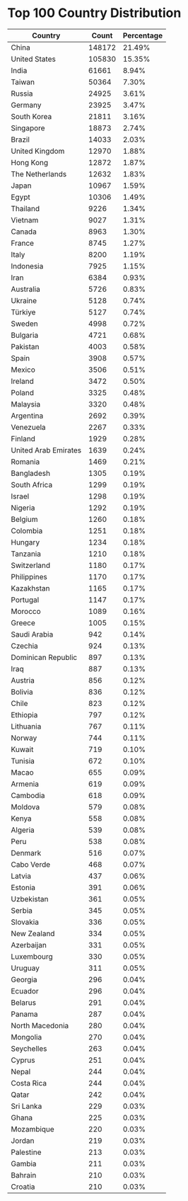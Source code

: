 # Top 100 Country Distribution
| Country | Count | Percentage |
|----|----|----|
| China | 148172 | 21.49% |
| United States | 105830 | 15.35% |
| India | 61661 | 8.94% |
| Taiwan | 50364 | 7.30% |
| Russia | 24925 | 3.61% |
| Germany | 23925 | 3.47% |
| South Korea | 21811 | 3.16% |
| Singapore | 18873 | 2.74% |
| Brazil | 14033 | 2.03% |
| United Kingdom | 12970 | 1.88% |
| Hong Kong | 12872 | 1.87% |
| The Netherlands | 12632 | 1.83% |
| Japan | 10967 | 1.59% |
| Egypt | 10306 | 1.49% |
| Thailand | 9226 | 1.34% |
| Vietnam | 9027 | 1.31% |
| Canada | 8963 | 1.30% |
| France | 8745 | 1.27% |
| Italy | 8200 | 1.19% |
| Indonesia | 7925 | 1.15% |
| Iran | 6384 | 0.93% |
| Australia | 5726 | 0.83% |
| Ukraine | 5128 | 0.74% |
| Türkiye | 5127 | 0.74% |
| Sweden | 4998 | 0.72% |
| Bulgaria | 4721 | 0.68% |
| Pakistan | 4003 | 0.58% |
| Spain | 3908 | 0.57% |
| Mexico | 3506 | 0.51% |
| Ireland | 3472 | 0.50% |
| Poland | 3325 | 0.48% |
| Malaysia | 3320 | 0.48% |
| Argentina | 2692 | 0.39% |
| Venezuela | 2267 | 0.33% |
| Finland | 1929 | 0.28% |
| United Arab Emirates | 1639 | 0.24% |
| Romania | 1469 | 0.21% |
| Bangladesh | 1305 | 0.19% |
| South Africa | 1299 | 0.19% |
| Israel | 1298 | 0.19% |
| Nigeria | 1292 | 0.19% |
| Belgium | 1260 | 0.18% |
| Colombia | 1251 | 0.18% |
| Hungary | 1234 | 0.18% |
| Tanzania | 1210 | 0.18% |
| Switzerland | 1180 | 0.17% |
| Philippines | 1170 | 0.17% |
| Kazakhstan | 1165 | 0.17% |
| Portugal | 1147 | 0.17% |
| Morocco | 1089 | 0.16% |
| Greece | 1005 | 0.15% |
| Saudi Arabia | 942 | 0.14% |
| Czechia | 924 | 0.13% |
| Dominican Republic | 897 | 0.13% |
| Iraq | 887 | 0.13% |
| Austria | 856 | 0.12% |
| Bolivia | 836 | 0.12% |
| Chile | 823 | 0.12% |
| Ethiopia | 797 | 0.12% |
| Lithuania | 767 | 0.11% |
| Norway | 744 | 0.11% |
| Kuwait | 719 | 0.10% |
| Tunisia | 672 | 0.10% |
| Macao | 655 | 0.09% |
| Armenia | 619 | 0.09% |
| Cambodia | 618 | 0.09% |
| Moldova | 579 | 0.08% |
| Kenya | 558 | 0.08% |
| Algeria | 539 | 0.08% |
| Peru | 538 | 0.08% |
| Denmark | 516 | 0.07% |
| Cabo Verde | 468 | 0.07% |
| Latvia | 437 | 0.06% |
| Estonia | 391 | 0.06% |
| Uzbekistan | 361 | 0.05% |
| Serbia | 345 | 0.05% |
| Slovakia | 336 | 0.05% |
| New Zealand | 334 | 0.05% |
| Azerbaijan | 331 | 0.05% |
| Luxembourg | 330 | 0.05% |
| Uruguay | 311 | 0.05% |
| Georgia | 296 | 0.04% |
| Ecuador | 296 | 0.04% |
| Belarus | 291 | 0.04% |
| Panama | 287 | 0.04% |
| North Macedonia | 280 | 0.04% |
| Mongolia | 270 | 0.04% |
| Seychelles | 263 | 0.04% |
| Cyprus | 251 | 0.04% |
| Nepal | 244 | 0.04% |
| Costa Rica | 244 | 0.04% |
| Qatar | 242 | 0.04% |
| Sri Lanka | 229 | 0.03% |
| Ghana | 225 | 0.03% |
| Mozambique | 220 | 0.03% |
| Jordan | 219 | 0.03% |
| Palestine | 213 | 0.03% |
| Gambia | 211 | 0.03% |
| Bahrain | 210 | 0.03% |
| Croatia | 210 | 0.03% |

